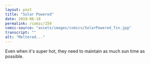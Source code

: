 ```yaml
---
layout: post
title: "Solar Powered"
date: 2019-06-18
permalink: /comic/159
comic-source: "assets/images/comics/SolarPowered_fin.jpg"
transcript: ""
alt: "Meltered..."
---
```


Even when it's super hot, they need to maintain as much sun time as possible.
